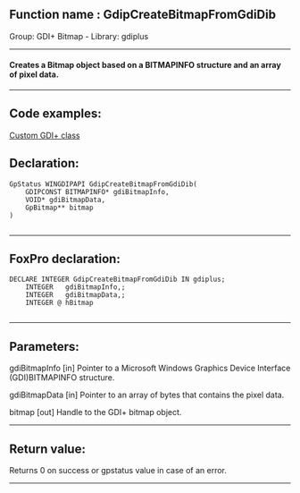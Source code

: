 
## Function name : GdipCreateBitmapFromGdiDib
Group: GDI+ Bitmap - Library: gdiplus    
***  


#### Creates a Bitmap object based on a BITMAPINFO structure and an array of pixel data.
***  


## Code examples:
[Custom GDI+ class](../../samples/sample_450.md)  

## Declaration:
```foxpro  
GpStatus WINGDIPAPI GdipCreateBitmapFromGdiDib(
	GDIPCONST BITMAPINFO* gdiBitmapInfo,
	VOID* gdiBitmapData,
	GpBitmap** bitmap
)
  
```  
***  


## FoxPro declaration:
```foxpro  
DECLARE INTEGER GdipCreateBitmapFromGdiDib IN gdiplus;
	INTEGER   gdiBitmapInfo,;
	INTEGER   gdiBitmapData,;
	INTEGER @ hBitmap
  
```  
***  


## Parameters:
gdiBitmapInfo
[in] Pointer to a Microsoft Windows Graphics Device Interface (GDI)BITMAPINFO structure.

gdiBitmapData
[in] Pointer to an array of bytes that contains the pixel data.

bitmap
[out] Handle to the GDI+ bitmap object.  
***  


## Return value:
Returns 0 on success or gpstatus value in case of an error.  
***  

